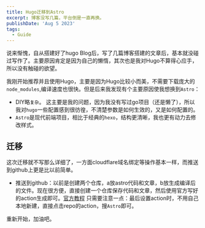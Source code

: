 ```yaml
---
title: Hugo迁移到Astro
excerpt: 博客没写几篇，平台倒是一直再换。
publishDate: 'Aug 5 2023'
tags:
  - Guide
---
```

说来惭愧，自从搭建好了hugo Blog后，写了几篇博客搭建的文章后，基本就没碰过写作了。主要原因肯定是因为自己的懒惰，其次也是我对Hugo不算得心应手，所以没有触碰的欲望。

我刚开始推荐并且使用Hugo，主要是因为Hugo比较小而美，不需要下载庞大的`node_modules`,编译速度也很快。但是后来我发现有个主要原因使我想换到`Astro`：

- DIY略`复杂`。 这主要是我的问题，因为我没有写过go项目（还是懒了），所以我对`hugo`一些配置感到很彷徨，不清楚参数是如何生效的，又是如何配置的。
- `Astro`是现代前端项目，相比于经典的`hexo`，结构更清晰，我也更有动力去修改样式。

## 迁移
这次迁移就不写那么详细了，一方面cloudflare域名绑定等操作基本一样，而推送到github上更是比以前简单。

- 推送到github：以前是创建两个仓库，a放astro代码和文章，b放生成编译后的文件。现在很方便，直接创建一个仓库保存代码和文章，然后使用官方写好的action生成即可。[官方教程](https://docs.astro.build/en/guides/deploy/github/)  只需要注意一点：最后设置action时，不用自己本地新建，直接点击repo的action，搜`Astro`即可。

重新开始，加油吧。